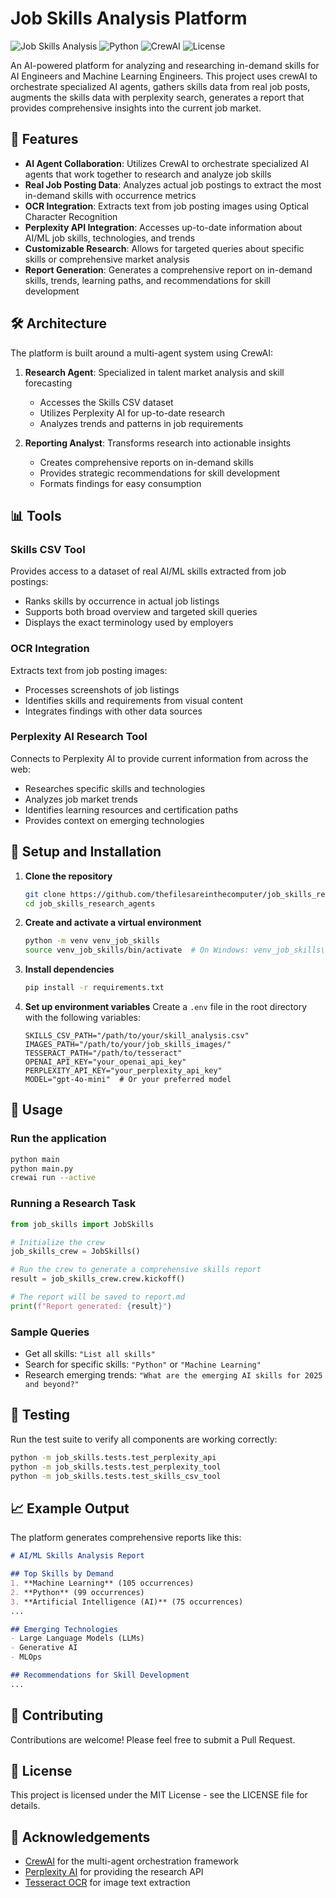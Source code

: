 # Job Skills Analysis Platform

![Job Skills Analysis](https://img.shields.io/badge/AI-Job%20Skills%20Analysis-blue)
![Python](https://img.shields.io/badge/Python-3.9%2B-brightgreen)
![CrewAI](https://img.shields.io/badge/CrewAI-Latest-orange)
![License](https://img.shields.io/badge/License-MIT-green)

An AI-powered platform for analyzing and researching in-demand skills for AI Engineers and Machine Learning Engineers. This project uses crewAI to orchestrate specialized AI agents, gathers skills data from real job posts, augments the skills data with perplexity search, generates a report that provides comprehensive insights into the current job market.

## 🚀 Features

- **AI Agent Collaboration**: Utilizes CrewAI to orchestrate specialized AI agents that work together to research and analyze job skills
- **Real Job Posting Data**: Analyzes actual job postings to extract the most in-demand skills with occurrence metrics
- **OCR Integration**: Extracts text from job posting images using Optical Character Recognition
- **Perplexity API Integration**: Accesses up-to-date information about AI/ML job skills, technologies, and trends
- **Customizable Research**: Allows for targeted queries about specific skills or comprehensive market analysis
- **Report Generation**: Generates a comprehensive report on in-demand skills, trends, learning paths, and recommendations for skill development

## 🛠️ Architecture

The platform is built around a multi-agent system using CrewAI:

1. **Research Agent**: Specialized in talent market analysis and skill forecasting
   - Accesses the Skills CSV dataset
   - Utilizes Perplexity AI for up-to-date research
   - Analyzes trends and patterns in job requirements

2. **Reporting Analyst**: Transforms research into actionable insights
   - Creates comprehensive reports on in-demand skills
   - Provides strategic recommendations for skill development
   - Formats findings for easy consumption

## 📊 Tools

### Skills CSV Tool

Provides access to a dataset of real AI/ML skills extracted from job postings:

- Ranks skills by occurrence in actual job listings
- Supports both broad overview and targeted skill queries
- Displays the exact terminology used by employers

### OCR Integration

Extracts text from job posting images:

- Processes screenshots of job listings
- Identifies skills and requirements from visual content
- Integrates findings with other data sources

### Perplexity AI Research Tool

Connects to Perplexity AI to provide current information from across the web:

- Researches specific skills and technologies
- Analyzes job market trends
- Identifies learning resources and certification paths
- Provides context on emerging technologies

## 🔧 Setup and Installation

1. **Clone the repository**
   ```bash
   git clone https://github.com/thefilesareinthecomputer/job_skills_research_agents.git
   cd job_skills_research_agents
   ```

2. **Create and activate a virtual environment**
   ```bash
   python -m venv venv_job_skills
   source venv_job_skills/bin/activate  # On Windows: venv_job_skills\Scripts\activate
   ```

3. **Install dependencies**
   ```bash
   pip install -r requirements.txt
   ```

4. **Set up environment variables**
   Create a `.env` file in the root directory with the following variables:
   ```
   SKILLS_CSV_PATH="/path/to/your/skill_analysis.csv"
   IMAGES_PATH="/path/to/your/job_skills_images/"
   TESSERACT_PATH="/path/to/tesseract"
   OPENAI_API_KEY="your_openai_api_key"
   PERPLEXITY_API_KEY="your_perplexity_api_key"
   MODEL="gpt-4o-mini"  # Or your preferred model
   ```

## 📝 Usage

### Run the application
```bash
python main
python main.py
crewai run --active
```

### Running a Research Task

```python
from job_skills import JobSkills

# Initialize the crew
job_skills_crew = JobSkills()

# Run the crew to generate a comprehensive skills report
result = job_skills_crew.crew.kickoff()

# The report will be saved to report.md
print(f"Report generated: {result}")
```

### Sample Queries

- Get all skills: `"List all skills"`
- Search for specific skills: `"Python"` or `"Machine Learning"`
- Research emerging trends: `"What are the emerging AI skills for 2025 and beyond?"`

## 🧪 Testing

Run the test suite to verify all components are working correctly:

```bash
python -m job_skills.tests.test_perplexity_api
python -m job_skills.tests.test_perplexity_tool
python -m job_skills.tests.test_skills_csv_tool
```

## 📈 Example Output

The platform generates comprehensive reports like this:

```markdown
# AI/ML Skills Analysis Report

## Top Skills by Demand
1. **Machine Learning** (105 occurrences)
2. **Python** (99 occurrences)
3. **Artificial Intelligence (AI)** (75 occurrences)
...

## Emerging Technologies
- Large Language Models (LLMs)
- Generative AI
- MLOps

## Recommendations for Skill Development
...
```

## 🤝 Contributing

Contributions are welcome! Please feel free to submit a Pull Request.

## 📄 License

This project is licensed under the MIT License - see the LICENSE file for details.

## 🙏 Acknowledgements

- [CrewAI](https://github.com/joaomdmoura/crewAI) for the multi-agent orchestration framework
- [Perplexity AI](https://www.perplexity.ai/) for providing the research API
- [Tesseract OCR](https://github.com/tesseract-ocr/tesseract) for image text extraction 